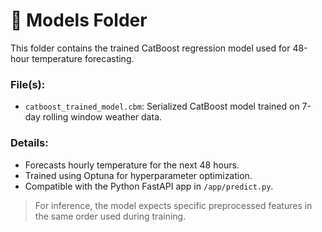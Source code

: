 # 📁 Models Folder

This folder contains the trained CatBoost regression model used for 48-hour temperature forecasting.

### File(s):
- `catboost_trained_model.cbm`: Serialized CatBoost model trained on 7-day rolling window weather data.

### Details:
- Forecasts hourly temperature for the next 48 hours.
- Trained using Optuna for hyperparameter optimization.
- Compatible with the Python FastAPI app in `/app/predict.py`.

> For inference, the model expects specific preprocessed features in the same order used during training.
